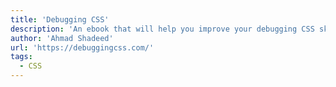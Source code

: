 ```yaml
---
title: 'Debugging CSS'
description: 'An ebook that will help you improve your debugging CSS skills and reduce the time you spend on bugs by showing proven methods and techniques.'
author: 'Ahmad Shadeed'
url: 'https://debuggingcss.com/'
tags:
  - CSS
---
```


